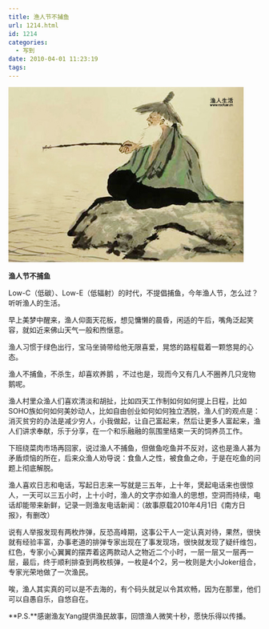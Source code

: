 ```yaml
---
title: 渔人节不捕鱼
url: 1214.html
id: 1214
categories:
  - 写到
date: 2010-04-01 11:23:19
tags:
---
```


![](/images/attachments/month_1004/4201042112357.jpg)  
  

**渔人节不捕鱼**

  
Low-C（低碳）、Low-E（低辐射）的时代，不提倡捕鱼，今年渔人节，怎么过？听听渔人的生活。  
  
早上美梦中醒来，渔人仰面天花板，想见慵懒的晨昏，闲适的午后，嘴角泛起笑容，就如近来佛山天气一般和煦惬意。  
  
渔人习惯于绿色出行，宝马坐骑带给他无限喜爱，晃悠的路程载着一颗悠晃的心态。  
  
渔人不捕鱼，不杀生，却喜欢养鹅 ，不过也是，现而今又有几人不圈养几只宠物鹅呢。  
  
渔人村里众渔人们喜欢清淡和胡扯，比如四天工作制如何如何提上日程，比如SOHO族如何如何美妙动人，比如自由创业如何如何独立洒脱，渔人们的观点是：消灭贫穷的办法是减少穷人，小我做起，让自己富起来，然后让更多人富起来，渔人们讲求奉献，乐于分享，在一个和乐融融的氛围里结束一天的饲养员工作。  
  
下班绕菜肉市场再回家，说过渔人不捕鱼，但做鱼吃鱼并不反对，这也是渔人甚为矛盾烦恼的所在，后来众渔人劝导说：食鱼人之性，被食鱼之命，于是在吃鱼的问题上彻底解脱。  
  
渔人喜欢日志和电话，写起日志来一写就是三五年，上十年，煲起电话来也很惊人，一天可以三五小时，上十小时，渔人的文字亦如渔人的思想，空洞而持续，电话却能带来新鲜，记录一则渔友电话新闻：（故事原载2010年4月1日《南方日报》，有删改）  
  
说有人举报发现有两枚炸弹，反恐高峰期，这事公干人一定认真对待，果然，很快就有经验丰富，办事老道的排弹专家出现在了事发现场，很快就发现了疑纤维包，红色，专家小心翼翼的摆弄着这两款动人之物近二个小时，一层一层又一层再一层，最后，终于顺利排查到两枚核弹，一枚是4个2，另一枚则是大小Joker组合，专家光荣地做了一次渔民。  
  
唉，渔人其实真的可以是不去海的，有个码头就足以令其欢畅，因为在那里，他们可以自愚自乐，自悠自在。  
  
**P.S.**感谢渔友Yang提供渔民故事，回馈渔人微笑十秒，愿快乐得以传播。